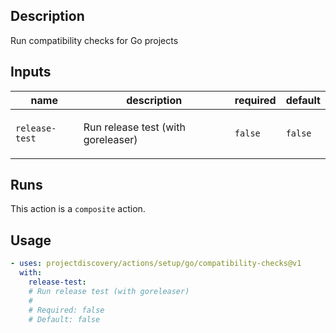 ## Description

Run compatibility checks for Go projects

## Inputs

| name | description | required | default |
| --- | --- | --- | --- |
| `release-test` | <p>Run release test (with goreleaser)</p> | `false` | `false` |


## Runs

This action is a `composite` action.

## Usage

```yaml
- uses: projectdiscovery/actions/setup/go/compatibility-checks@v1
  with:
    release-test:
    # Run release test (with goreleaser)
    #
    # Required: false
    # Default: false
```



